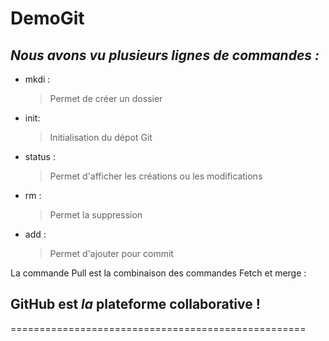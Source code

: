# DemoGit
##
## *Nous avons vu plusieurs lignes de commandes :*

* mkdi :
   >Permet de créer un dossier
* init:
   >Initialisation du dépot Git
* status :
   >Permet d'afficher les créations ou les modifications
* rm :
   >Permet la suppression
* add :
  > Permet d'ajouter pour commit
  

   
La commande Pull est la combinaison des commandes Fetch et merge :

##   GitHub est *la* plateforme collaborative !
===================================================
  
  
